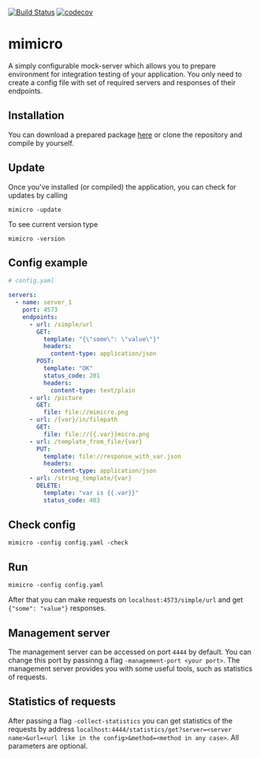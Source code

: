 [![Build Status](https://travis-ci.org/pokidovea/mimicro.svg?branch=master)](https://travis-ci.org/pokidovea/mimicro) [![codecov](https://codecov.io/gh/pokidovea/mimicro/branch/master/graph/badge.svg)](https://codecov.io/gh/pokidovea/mimicro)

# mimicro

A simply configurable mock-server which allows you to prepare environment for integration testing of your application. You only need to create a config file with set of required servers and responses of their endpoints.

## Installation

You can download a prepared package [here](https://dl.equinox.io/pokidovea/mimicro/stable) or clone the repository and compile by yourself.

## Update

Once you've installed (or compiled) the application, you can check for updates by calling

```shell
mimicro -update
```

To see current version type 

```shell
mimicro -version
```

## Config example

```yaml
# config.yaml

servers:
  - name: server_1
    port: 4573
    endpoints:
      - url: /simple/url
        GET:
          template: "{\"some\": \"value\"}"
          headers:
            content-type: application/json
        POST:
          template: "OK"
          status_code: 201
          headers:
            content-type: text/plain
      - url: /picture
        GET:
          file: file://mimicro.png
      - url: /{var}/in/filepath
        GET:
          file: file://{{.var}}micro.png
      - url: /template_from_file/{var}
        PUT:
          template: file://response_with_var.json
          headers:
            content-type: application/json
      - url: /string_template/{var}
        DELETE:
          template: "var is {{.var}}"
          status_code: 403
```

## Check config

```shell
mimicro -config config.yaml -check
```

## Run

```shell
mimicro -config config.yaml
```

After that you can make requests on `localhost:4573/simple/url` and get `{"some": "value"}` responses.

## Management server

The management server can be accessed on port `4444` by default. You can change this port by passinng a flag `-management-port <your port>`. The management server provides you with some useful tools, such as statistics of requests.

## Statistics of requests

After passing a flag `-collect-statistics` you can get statistics of the requests by address `localhost:4444/statistics/get?server=<server name>&url=<url like in the config>&method=<method in any case>`. All parameters are optional. 

